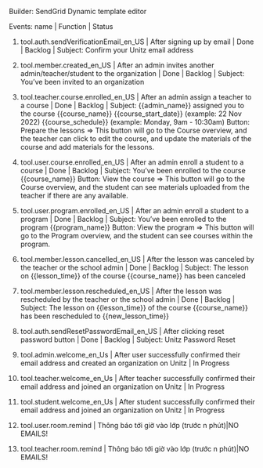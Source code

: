 Builder: SendGrid Dynamic template editor

Events: name | Function | Status
1. tool.auth.sendVerificationEmail_en_US | After signing up by email | Done | Backlog |
Subject: Confirm your Unitz email address

2. tool.member.created_en_US | After an admin invites another admin/teacher/student to the organization | Done | Backlog |
Subject: You’ve been invited to an organization

3. tool.teacher.course.enrolled_en_US | After an admin assign a teacher to a course | Done | Backlog | 
Subject: {{admin_name}} assigned you to the course {{course_name}}
{{course_start_date}} (example: 22 Nov 2022)
{{course_schedule}} (example: Monday, 9am - 10:30am)
Button: Prepare the lessons => This button will go to the Course overview, and the teacher can click to edit the course, and update the materials of the course and add materials for the lessons.

4. tool.user.course.enrolled_en_US | After an admin enroll a student to a course | Done | Backlog | 
Subject: You’ve been enrolled to the course {{course_name}}
Button: View the course => This button will go to the Course overview, and the student can see materials uploaded from the teacher if there are any available.

5. tool.user.program.enrolled_en_US | After an admin enroll a student to a program | Done | Backlog |
Subject: You’ve been enrolled to the program {{program_name}}
Button: View the program => This button will go to the Program overview, and the student can see courses within the program.

6. tool.member.lesson.cancelled_en_US | After the lesson was canceled by the teacher or the school admin | Done | Backlog |
Subject: The lesson on {{lesson_time}} of the course {{course_name}} has been canceled

7. tool.member.lesson.rescheduled_en_US | After the lesson was rescheduled by the teacher or the school admin | Done | Backlog | 
Subject: The lesson on {{lesson_time}} of the course {{course_name}} has been rescheduled to {{new_lesson_time}}
  
8. tool.auth.sendResetPasswordEmail_en_US | After clicking reset password button | Done | Backlog | 
Subject: Unitz Password Reset 

9. tool.admin.welcome_en_Us | After user successfully confirmed their email address and created an organization on Unitz | In Progress

10. tool.teacher.welcome_en_Us | After teacher successfully confirmed their email address and joined an organization on Unitz | In Progress

11. tool.student.welcome_en_Us | After student successfully confirmed their email address and joined an organization on Unitz | In Progress

12. tool.user.room.remind | Thông báo tới giờ vào lớp (trước n phút)|NO EMAILS!
13. tool.teacher.room.remind | Thông báo tới giờ vào lớp (trước n phút)|NO EMAILS!


